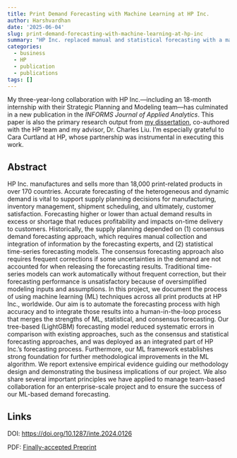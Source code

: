 ```yaml
---
title: Print Demand Forecasting with Machine Learning at HP Inc.
author: Harshvardhan
date: '2025-06-04'
slug: print-demand-forecasting-with-machine-learning-at-hp-inc
summary: "HP Inc. replaced manual and statistical forecasting with a machine learning (LightGBM) model to improve demand prediction accuracy across 18,000+ print products. The model reduced errors, scaled globally, and now supports a human-in-the-loop forecasting process."
categories:
  - business
  - HP
  - publication
  - publications
tags: []
---
```


My three-year-long collaboration with HP Inc.—including an 18-month internship with their Strategic Planning and Modeling team—has culminated in a new publication in the *INFORMS Journal of Applied Analytics*.
This paper is also the primary research output from [my dissertation](/phd/), co-authored with the HP team and my advisor, Dr. Charles Liu.
I’m especially grateful to Cara Curtland at HP, whose partnership was instrumental in executing this work.

## Abstract

HP Inc. manufactures and sells more than 18,000 print-related products in over 170 countries.
Accurate forecasting of the heterogeneous and dynamic demand is vital to support supply planning decisions for manufacturing, inventory management, shipment scheduling, and ultimately, customer satisfaction.
Forecasting higher or lower than actual demand results in excess or shortage that reduces profitability and impacts on-time delivery to customers.
Historically, the supply planning depended on (1) consensus demand forecasting approach, which requires manual collection and integration of information by the forecasting experts, and (2) statistical time-series forecasting models.
The consensus forecasting approach also requires frequent corrections if some uncertainties in the demand are not accounted for when releasing the forecasting results.
Traditional time-series models can work automatically without frequent correction, but their forecasting performance is unsatisfactory because of oversimplified modeling inputs and assumptions.
In this project, we document the process of using machine learning (ML) techniques across all print products at HP Inc., worldwide.
Our aim is to automate the forecasting process with high accuracy and to integrate those results into a human-in-the-loop process that merges the strengths of ML, statistical, and consensus forecasting.
Our tree-based (LightGBM) forecasting model reduced systematic errors in comparison with existing approaches, such as the consensus and statistical forecasting approaches, and was deployed as an integrated part of HP Inc.’s forecasting process.
Furthermore, our ML framework establishes strong foundation for further methodological improvements in the ML algorithm.
We report extensive empirical evidence guiding our methodology design and demonstrating the business implications of our project.
We also share several important principles we have applied to manage team-based collaboration for an enterprise-scale project and to ensure the success of our ML-based demand forecasting.

## Links

DOI: <https://doi.org/10.1287/inte.2024.0126>

PDF: [Finally-accepted Preprint](https://www.harsh17.in/papers/HP_Paper_IJAA_Preprint.pdf)
